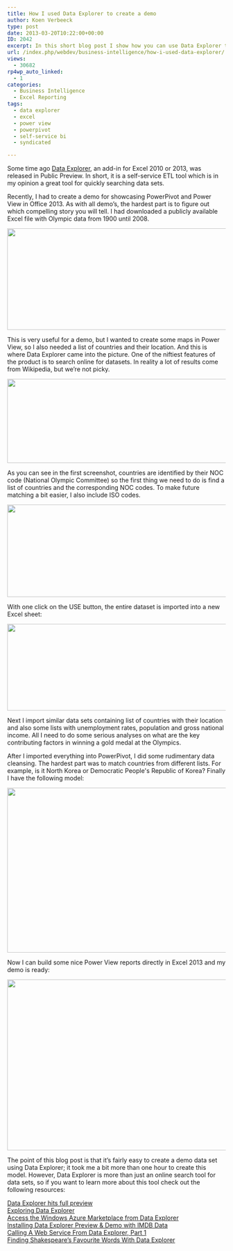 ```yaml
---
title: How I used Data Explorer to create a demo
author: Koen Verbeeck
type: post
date: 2013-03-20T10:22:00+00:00
ID: 2042
excerpt: In this short blog post I show how you can use Data Explorer to quickly gather some datasets for a demo.
url: /index.php/webdev/business-intelligence/how-i-used-data-explorer/
views:
  - 30682
rp4wp_auto_linked:
  - 1
categories:
  - Business Intelligence
  - Excel Reporting
tags:
  - data explorer
  - excel
  - power view
  - powerpivot
  - self-service bi
  - syndicated

---
```

Some time ago [Data Explorer][1], an add-in for Excel 2010 or 2013, was released in Public Preview. In short, it is a self-service ETL tool which is in my opinion a great tool for quickly searching data sets.

Recently, I had to create a demo for showcasing PowerPivot and Power View in Office 2013. As with all demo’s, the hardest part is to figure out which compelling story you will tell. I had downloaded a publicly available Excel file with Olympic data from 1900 until 2008.

<a style="text-align: center;" href="/media/users/koenverbeeck/DataExplorerDemo/OlympicsData.png?mtime=1363781218"><img src="/wp-content/uploads/users/koenverbeeck/DataExplorerDemo/OlympicsData.png?mtime=1363781218" alt="" width="668" height="234" /></a>

<span style="text-align: justify;">This is very useful for a demo, but I wanted to create some maps in Power View, so I also needed a list of countries and their location. And this is where Data Explorer came into the picture. One of the niftiest features of the product is to search online for datasets. In reality a lot of results come from Wikipedia, but we’re not picky.</span>

<div class="image_block" style="text-align: center;">
  <a href="/media/users/koenverbeeck/DataExplorerDemo/onlinesearch.png?mtime=1363781225"><img src="/wp-content/uploads/users/koenverbeeck/DataExplorerDemo/onlinesearch.png?mtime=1363781225" alt="" width="598" height="194" /></a>
</div>

<span style="text-align: justify;">As you can see in the first screenshot, countries are identified by their NOC code (National Olympic Committee) so the first thing we need to do is find a list of countries and the corresponding NOC codes. To make future matching a bit easier, I also include ISO codes.</span>

<a style="text-align: center;" href="/media/users/koenverbeeck/DataExplorerDemo/searchresult.png?mtime=1363781237"><img src="/wp-content/uploads/users/koenverbeeck/DataExplorerDemo/searchresult.png?mtime=1363781237" alt="" width="895" height="213" /></a>

<span style="text-align: justify;">With one click on the USE button, the entire dataset is imported into a new Excel sheet:</span>

<div class="image_block" style="text-align: center;">
  <a href="/media/users/koenverbeeck/DataExplorerDemo/importquery.png?mtime=1363781211"><img src="/wp-content/uploads/users/koenverbeeck/DataExplorerDemo/importquery.png?mtime=1363781211" alt="" width="604" height="200" /></a>
</div>

<span style="text-align: justify;">Next I import similar data sets containing list of countries with their location and also some lists with unemployment rates, population and gross national income. All I need to do some serious analyses on what are the key contributing factors in winning a gold medal at the Olympics.</span>

After I imported everything into PowerPivot, I did some rudimentary data cleansing. The hardest part was to match countries from different lists. For example, is it North Korea or Democratic People's Republic of Korea? Finally I have the following model:

<a style="text-align: center;" href="/media/users/koenverbeeck/DataExplorerDemo/diagram.png?mtime=1363781203"><img src="/wp-content/uploads/users/koenverbeeck/DataExplorerDemo/diagram.png?mtime=1363781203" alt="" width="722" height="380" /></a>

<span style="text-align: justify;">Now I can build some nice Power View reports directly in Excel 2013 and my demo is ready:</span>

<a style="text-align: center;" href="/media/users/koenverbeeck/DataExplorerDemo/powerview.png?mtime=1363781231"><img src="/wp-content/uploads/users/koenverbeeck/DataExplorerDemo/powerview.png?mtime=1363781231" alt="" width="732" height="394" /></a>

<span style="text-align: justify;">The point of this blog post is that it’s fairly easy to create a demo data set using Data Explorer; it took me a bit more than one hour to create this model. However, Data Explorer is more than just an online search tool for data sets, so if you want to learn more about this tool check out the following resources:</span>

<p style="text-align: left;">
  <a href="http://sqlblog.com/blogs/jamie_thomson/archive/2013/02/27/data-explorer-hits-full-preview.aspx">Data Explorer hits full preview<br /></a><a href="http://www.mattmasson.com/2013/02/exploring-data-explorer/">Exploring Data Explorer<br /></a><a href="http://www.mattmasson.com/2013/03/access-the-windows-azure-marketplace-from-data-explorer/">Access the Windows Azure Marketplace from Data Explorer<br /></a><a href="http://denglishbi.wordpress.com/2013/03/04/installing-data-explorer-preview-demo-with-imdb-data/">Installing Data Explorer Preview & Demo with IMDB Data<br /></a><a href="http://cwebbbi.wordpress.com/2013/03/04/calling-a-web-service-from-data-explorer-part-1/">Calling A Web Service From Data Explorer, Part 1<br /></a><a href="http://cwebbbi.wordpress.com/2013/03/15/finding-shakespeares-favourite-words-with-data-explorer/">Finding Shakespeare’s Favourite Words With Data Explorer</a>
</p>

 [1]: http://www.microsoft.com/en-us/download/details.aspx?id=36803